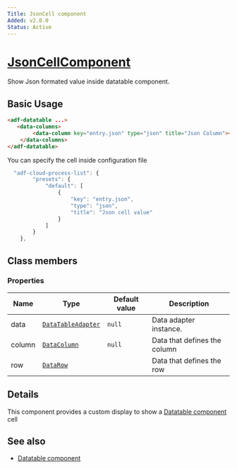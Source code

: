 ```yaml
---
Title: JsonCell component
Added: v2.0.0
Status: Active
---
```


# [JsonCellComponent](../../../lib/core/datatable/components/datatable/json-cell.component.ts "Defined in empty-list.component.ts")

Show Json formated value inside datatable component.

## Basic Usage

```html
<adf-datatable ...>
   <data-columns>
        <data-column key="entry.json" type="json" title="Json Column"></data-column>
    </data-columns>
</adf-datatable>
```

You can specify the cell inside configuration file

```javascript
  "adf-cloud-process-list": {
        "presets": {
            "default": [
                {
                    "key": "entry.json",
                    "type": "json",
                    "title": "Json cell value"
                }
            ]
        }
    },
```

## Class members

### Properties

| Name | Type | Default value | Description |
| ---- | ---- | ------------- | ----------- |
| data | [`DataTableAdapter`](../../../lib/core/datatable/data/datatable-adapter.ts) | `null` | Data adapter instance. |
| column | [`DataColumn`](../../../lib/core/datatable/data/data-column.model.ts) | `null` | Data that defines the column |
| row | [`DataRow`](../../../lib/core/datatable/data/data-row.model.ts) |  | Data that defines the row |


## Details

This component provides a custom display to show a [Datatable component](datatable.component.md) cell

## See also

-   [Datatable component](datatable.component.md)

